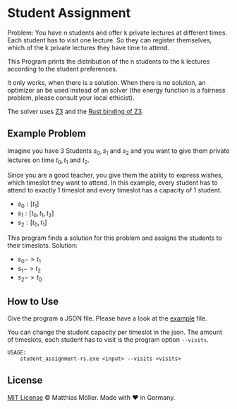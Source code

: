 # Student Assignment

Problem: You have n students and offer k private lectures at different times.
Each student has to visit one lecture. So they can register themselves, which of the k private lectures they have time to attend.

This Program prints the distribution of the n students to the k lectures according to the student preferences.

It only works, when there is a solution.
When there is no solution, an optimizer an be used instead of an solver (the energy function is a fairness problem, please consult your local ethicist).

The solver uses [Z3](https://github.com/Z3Prover/z3) and the [Rust binding of Z3](https://docs.rs/z3/0.6.0/z3/index.html).

## Example Problem

Imagine you have 3 Students $s_0, s_1$ and $s_2$ and you want to give them private lectures on time $t_0, t_1$ and $t_2$.

Since you are a good teacher, you give them the ability to express wishes, which timeslot they want to attend.
In this example, every student has to attend to exactly 1 timeslot and every timeslot has a capacity of 1 student.

- $s_0: [t_1]$
- $s_1: [t_0, t_1, t_2]$
- $s_2: [t_0, t_1]$

This program finds a solution for this problem and assigns the students to their timeslots. Solution:

- $s_0 -> t_1$
- $s_1 -> t_2$
- $s_2 -> t_0$

## How to Use

Give the program a JSON file.
Please have a look at the [example](./example.json) file.

You can change the student capacity per timeslot in the json.
The amount of timeslots, each student has to visit is the program option `--visits`.

```
USAGE:
    student_assignment-rs.exe <input> --visits <visits>
```

## License

[MIT License](./LICENSE) © Matthias Möller. Made with ♥ in Germany.
